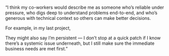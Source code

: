 “I think my co-workers would describe me as someone who’s reliable under pressure, who digs deep to understand problems end-to-end, and who’s generous with technical context so others can make better decisions.

For example, in my last project, <TODO>

They might also say I’m persistent — I don’t stop at a quick patch if I know there’s a systemic issue underneath, but I still make sure the immediate business needs are met first.”